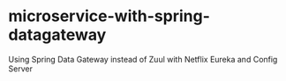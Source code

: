 # microservice-with-spring-datagateway
Using Spring Data Gateway instead of Zuul with Netflix Eureka and Config Server
